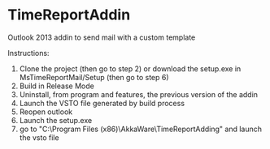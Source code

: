 # TimeReportAddin
Outlook 2013 addin to send mail with a custom template

Instructions:

1. Clone the project (then go to step 2) or download the setup.exe in MsTimeReportMail/Setup (then go to step 6)
2. Build in Release Mode
3. Uninstall, from program and features, the previous version of the addin
3. Launch the VSTO file generated by build process
4. Reopen outlook
5. Launch the setup.exe
6. go to "C:\Program Files (x86)\AkkaWare\TimeReportAdding" and launch the vsto file
